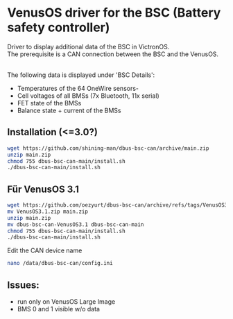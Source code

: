 # VenusOS driver for the BSC (Battery safety controller)

Driver to display additional data of the BSC in VictronOS.<br>
The prerequisite is a CAN connection between the BSC and the VenusOS.<br><br>

The following data is displayed under 'BSC Details':
- Temperatures of the 64 OneWire sensors-
- Cell voltages of all BMSs (7x Bluetooth, 11x serial)
- FET state of the BMSs
- Balance state + current of the BMSs<br>

## Installation (<=3.0?)
```bash
wget https://github.com/shining-man/dbus-bsc-can/archive/main.zip
unzip main.zip
chmod 755 dbus-bsc-can-main/install.sh
./dbus-bsc-can-main/install.sh
```
## Für VenusOS 3.1
```bash
wget https://github.com/oezyurt/dbus-bsc-can/archive/refs/tags/VenusOS3.1.zip
mv VenusOS3.1.zip main.zip
unzip main.zip
mv dbus-bsc-can-VenusOS3.1 dbus-bsc-can-main
chmod 755 dbus-bsc-can-main/install.sh
./dbus-bsc-can-main/install.sh
```


Edit the CAN device name
```bash
nano /data/dbus-bsc-can/config.ini 
```

## Issues:
- run only on VenusOS Large Image
- BMS 0 and 1 visible w/o data

